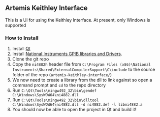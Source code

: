 ## Artemis Keithley Interface ##

This is a UI for using the Keithley Interface. At present, only Windows is supported

### How to Install ###

1. Install [Qt](http://www.qt.io/)
2. Install [National Instruments GPIB libraries and Drivers](http://www.ni.com/product-documentation/5326/en/). 
3. Clone the git repo
4. Copy the `ni4882h` header file from `C:\Program Files (x86)\National Instruments\Shared\ExternalCompilerSupport\C\include` to the source folder of the repo (`artemis-keithley-interface/`)
5. We now need to create a library from the dll to link against so open a command prompt and `cd` to the repo directory
5. Run `C:\Qt\Tools\mingw492_32\bin\gendef C:\Windows\SysWOW64\ni4882.dll`
6. Run `C:\Qt\Tools\mingw492_32\bin\dlltool C:\Windows\SysWOW64\ni4882.dll -d ni4882.def -l libni4882.a`
7. You should now be able to open the project in Qt and build it!
